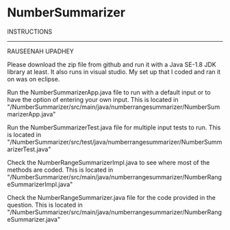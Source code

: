 # NumberSummarizer
INSTRUCTIONS
*********************************
RAUSEENAH UPADHEY

Please download the zip file from github and run it with a Java SE-1.8 JDK library at least. It also runs in visual studio.
My set up that I coded and ran it on was on eclipse.

Run the NumberSummarizerApp.java file to run with a default input
 or to have the option of entering your own input.
This is located in "/NumberSummarizer/src/main/java/numberrangesummarizer/NumberSummarizerApp.java"

Run the NumberSummarizerTest.java file for multiple input tests to run.
This is located in "/NumberSummarizer/src/test/java/numberrangesummarizer/NumberSummarizerTest.java"

Check the NumberRangeSummarizerImpl.java to see where most of the methods are coded.
This is located in "/NumberSummarizer/src/main/java/numberrangesummarizer/NumberRangeSummarizerImpl.java"

Check the NumberRangeSummarizer.java file for the code provided in the question.
This is located in "/NumberSummarizer/src/main/java/numberrangesummarizer/NumberRangeSummarizer.java"
